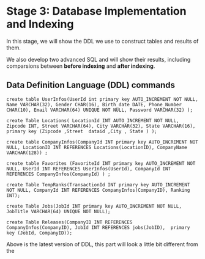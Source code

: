 # Stage 3: Database Implementation and Indexing
In this stage, we will show the DDL we use to construct tables and results of them.

We also develop two advanced SQL and will show their results, including comparsions between **before indexing** and **after indexing**.

## Data Definition Language (DDL) commands

~~~
create table UserInfos(UserId int primary key AUTO_INCREMENT NOT NULL, Name VARCHAR(32), Gender CHAR(16), Birth_date DATE, Phone_Number CHAR(10), Email VARCHAR(64) UNIQUE NOT NULL, Password VARCHAR(32) );

create Table Locations( LocationId INT AUTO_INCREMENT NOT NULL, Zipcode INT, Street VARCHAR(64), City VARCHAR(32), State VARCHAR(16), primary key (Zipcode ,Street  dataid ,City , State ) );

create table CompanyInfos(CompanyId INT primary key AUTO_INCREMENT NOT NULL, LocationID INT REFERENCES Locations(LocationID), CompanyName VARCHAR(128)) ;

create table Favorites (FavoriteId INT primary key AUTO_INCREMENT NOT NULL, UserId INT REFERENCES UserInfos(UserId), CompanyId INT REFERENCES CompanyInfos(CompanyId) ) ;

create Table TempRanks(TransactionId INT primary key AUTO_INCREMENT NOT NULL, CompanyId INT REFERENCES CompanyInfos(CompanyID), Ranking INT);

create Table Jobs(JobId INT primary key AUTO_INCREMENT NOT NULL, JobTitle VARCHAR(64) UNIQUE NOT NULL);

create Table Releases(CompanyID INT REFERENCES CompanyInfos(CompanyID), JobId INT REFERENCES jobs(JobID),  primary key (JobId, CompanyID));
~~~
Above is the latest version of DDL, this part will look a little bit different from the
